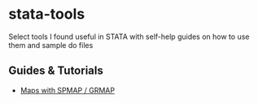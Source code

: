 # stata-tools

Select tools I found useful in STATA with self-help guides on how to use them and sample do files

## Guides & Tutorials

* [Maps with SPMAP / GRMAP](maps/README.md)
